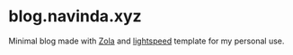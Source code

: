 # blog.navinda.xyz
Minimal blog made with [Zola](https://www.getzola.org/) and [lightspeed](https://github.com/bradleytaunt/lightspeed) template for my personal use.